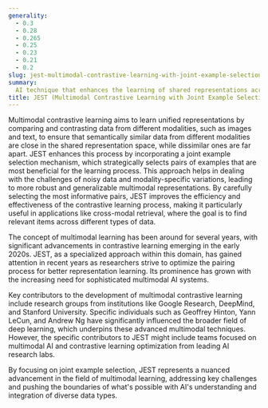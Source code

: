 ```yaml
---
generality:
  - 0.3
  - 0.28
  - 0.265
  - 0.25
  - 0.23
  - 0.21
  - 0.2
slug: jest-multimodal-contrastive-learning-with-joint-example-selection
summary:
  AI technique that enhances the learning of shared representations across different modalities by jointly selecting and leveraging relevant examples.
title: JEST (Multimodal Contrastive Learning with Joint Example Selection)
---
```


Multimodal contrastive learning aims to learn unified representations by comparing and contrasting data from different modalities, such as images and text, to ensure that semantically similar data from different modalities are close in the shared representation space, while dissimilar ones are far apart. JEST enhances this process by incorporating a joint example selection mechanism, which strategically selects pairs of examples that are most beneficial for the learning process. This approach helps in dealing with the challenges of noisy data and modality-specific variations, leading to more robust and generalizable multimodal representations. By carefully selecting the most informative pairs, JEST improves the efficiency and effectiveness of the contrastive learning process, making it particularly useful in applications like cross-modal retrieval, where the goal is to find relevant items across different types of data.

The concept of multimodal learning has been around for several years, with significant advancements in contrastive learning emerging in the early 2020s. JEST, as a specialized approach within this domain, has gained attention in recent years as researchers strive to optimize the pairing process for better representation learning. Its prominence has grown with the increasing need for sophisticated multimodal AI systems.

Key contributors to the development of multimodal contrastive learning include research groups from institutions like Google Research, DeepMind, and Stanford University. Specific individuals such as Geoffrey Hinton, Yann LeCun, and Andrew Ng have significantly influenced the broader field of deep learning, which underpins these advanced multimodal techniques. However, the specific contributors to JEST might include teams focused on multimodal AI and contrastive learning optimization from leading AI research labs.

By focusing on joint example selection, JEST represents a nuanced advancement in the field of multimodal learning, addressing key challenges and pushing the boundaries of what's possible with AI's understanding and integration of diverse data types.
